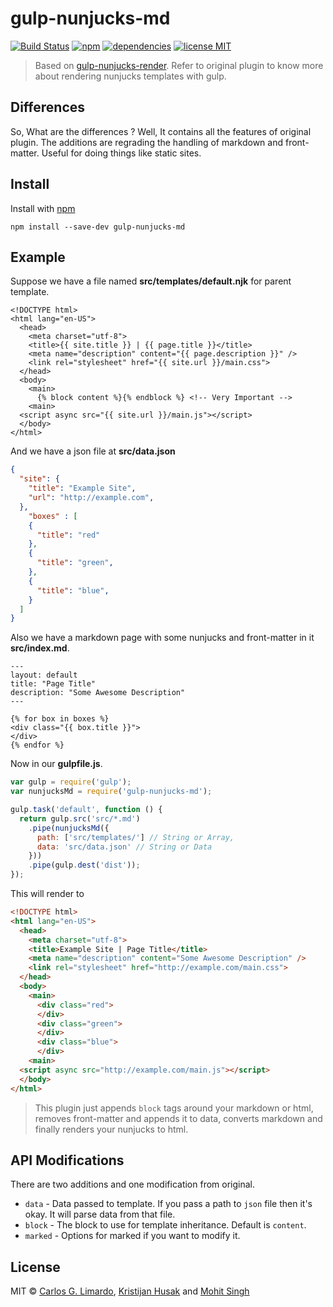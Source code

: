 # gulp-nunjucks-md
[![Build Status](https://travis-ci.org/mohitsinghs/gulp-nunjucks-md.svg)](https://travis-ci.org/mohitsinghs/gulp-nunjucks-md)
[![npm](https://badge.fury.io/js/gulp-nunjucks-md.svg)](http://badge.fury.io/js/gulp-nunjucks-md) [![dependencies](https://david-dm.org/mohitsinghs/gulp-nunjucks-md.svg?theme=shields.io)](https://david-dm.org/mohitsinghs/gulp-nunjucks-md) [![license MIT](https://img.shields.io/badge/license-MIT-brightgreen.svg)](https://github.com/mohitsinghs/mohitsinghs.github.io/blob/source/LICENSE)
> Based on [gulp-nunjucks-render](https://github.com/carlosl/gulp-nunjucks-render). Refer to original plugin to know more about rendering nunjucks templates with gulp.

## Differences
So, What are the differences ? Well, It contains all the features of original plugin. The additions are regrading the handling of markdown and front-matter. Useful for doing things like static sites.

## Install

Install with [npm](https://npmjs.com/package/gulp-nunjucks-md)

```
npm install --save-dev gulp-nunjucks-md
```

## Example

Suppose we have a file named **src/templates/default.njk** for parent template.
```nunjucks
<!DOCTYPE html>
<html lang="en-US">
  <head>
    <meta charset="utf-8">
    <title>{{ site.title }} | {{ page.title }}</title>
    <meta name="description" content="{{ page.description }}" />
    <link rel="stylesheet" href="{{ site.url }}/main.css">
  </head>
  <body>
    <main>
      {% block content %}{% endblock %} <!-- Very Important -->
    <main>
  <script async src="{{ site.url }}/main.js"></script>
  </body>
</html>
```

And we have a json file at **src/data.json**
```json
{
  "site": {
    "title": "Example Site",
    "url": "http://example.com",
  },
    "boxes" : [
    {
      "title": "red"
    },
    {
      "title": "green",
    },
    {
      "title": "blue",
    }
  ]
}
```

Also we have a markdown page with some nunjucks and front-matter in it **src/index.md**.
```nunjucks
---
layout: default
title: "Page Title"
description: "Some Awesome Description"
---

{% for box in boxes %}
<div class="{{ box.title }}">
</div>
{% endfor %}
```

Now in our **gulpfile.js**.

```javascript
var gulp = require('gulp');
var nunjucksMd = require('gulp-nunjucks-md');

gulp.task('default', function () {
  return gulp.src('src/*.md')
    .pipe(nunjucksMd({
      path: ['src/templates/'] // String or Array,
      data: 'src/data.json' // String or Data
    }))
    .pipe(gulp.dest('dist'));
});
```

This will render to

```html
<!DOCTYPE html>
<html lang="en-US">
  <head>
    <meta charset="utf-8">
    <title>Example Site | Page Title</title>
    <meta name="description" content="Some Awesome Description" />
    <link rel="stylesheet" href="http://example.com/main.css">
  </head>
  <body>
    <main>
      <div class="red">
      </div>
      <div class="green">
      </div>
      <div class="blue">
      </div>
    <main>
  <script async src="http://example.com/main.js"></script>
  </body>
</html>
```

> This plugin just appends `block` tags around your markdown or html, removes front-matter and appends it to data, converts markdown and finally renders your nunjucks to html.

## API Modifications

There are two additions and one modification from original.

* `data` - Data passed to template. If you pass a path to `json` file then it's okay. It will parse data from that file.
* `block` - The block to use for template inheritance. Default is `content`.
* `marked` - Options for marked if you want to modify it.

## License

MIT © [Carlos G. Limardo](http://limardo.org), [Kristijan Husak](http://kristijanhusak.com) and [Mohit Singh](http://git.io/mohit)
